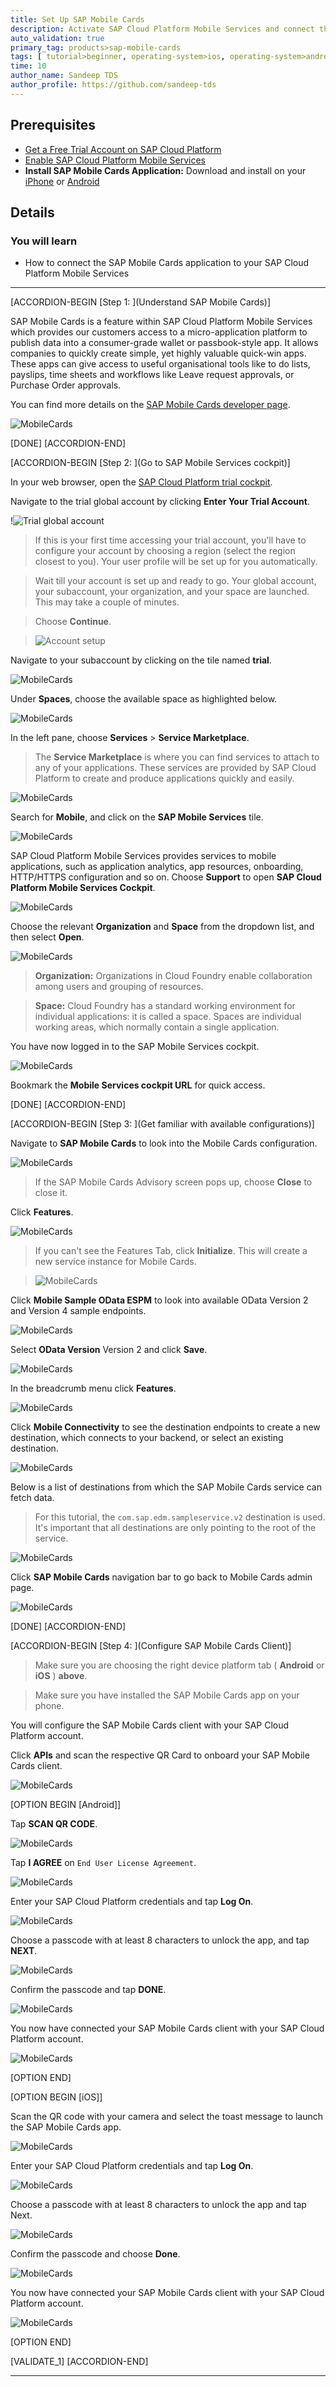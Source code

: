 ```yaml
---
title: Set Up SAP Mobile Cards
description: Activate SAP Cloud Platform Mobile Services and connect the SAP Mobile Cards application to your trial account.
auto_validation: true
primary_tag: products>sap-mobile-cards
tags: [ tutorial>beginner, operating-system>ios, operating-system>android, topic>mobile, products>sap-cloud-platform, products>sap-mobile-cards, software-product-function>sap-cloud-platform-mobile-services ]
time: 10
author_name: Sandeep TDS
author_profile: https://github.com/sandeep-tds
---
```


## Prerequisites
- [Get a Free Trial Account on SAP Cloud Platform](hcp-create-trial-account)
- [Enable SAP Cloud Platform Mobile Services](fiori-ios-hcpms-setup)
- **Install SAP Mobile Cards Application:** Download and install on your [iPhone](https://itunes.apple.com/us/app/sap-content-to-go/id1168110623?mt=8) or [Android](https://play.google.com/store/apps/details?id=com.sap.content2go)

## Details
### You will learn
  - How to connect the SAP Mobile Cards application to your SAP Cloud Platform Mobile Services

---

[ACCORDION-BEGIN [Step 1: ](Understand SAP Mobile Cards)]

SAP Mobile Cards is a feature within SAP Cloud Platform Mobile Services which provides our customers access to a micro-application platform to publish data into a consumer-grade wallet or passbook-style app. It allows companies to quickly create simple, yet highly valuable quick-win apps. These apps can give access to useful organisational tools like to do lists, payslips, time sheets and workflows like Leave request approvals, or Purchase Order approvals.

You can find more details on the [SAP Mobile Cards developer page](https://developers.sap.com/topics/mobile-cards.html).

![MobileCards](img_0.png)

[DONE]
[ACCORDION-END]

[ACCORDION-BEGIN [Step 2: ](Go to SAP Mobile Services cockpit)]

In your web browser, open the [SAP Cloud Platform trial cockpit](https://cockpit.hanatrial.ondemand.com/).

Navigate to the trial global account by clicking **Enter Your Trial Account**.

!![Trial global account](01_Foundation20Onboarding_Home.png)

>If this is your first time accessing your trial account, you'll have to configure your account by choosing a region (select the region closest to you). Your user profile will be set up for you automatically.  

>Wait till your account is set up and ready to go. Your global account, your subaccount, your organization, and your space are launched. This may take a couple of minutes.

>Choose **Continue**.

>![Account setup](02_Foundation20Onboarding_Processing.png)

Navigate to your subaccount by clicking on the tile named **trial**.

![MobileCards](img_2.png)

Under **Spaces**, choose the available space as highlighted below.

![MobileCards](img_3.png)

In the left pane, choose **Services** > **Service Marketplace**.

>The **Service Marketplace** is where you can find services to attach to any of your applications. These services are provided by SAP Cloud Platform to create and produce applications quickly and easily.

![MobileCards](img_4.png)

Search for **Mobile**, and click on the **SAP Mobile Services** tile.  

![MobileCards](img_5.png)

SAP Cloud Platform Mobile Services provides services to mobile applications, such as application analytics, app resources, onboarding, HTTP/HTTPS configuration and so on. Choose **Support** to open **SAP Cloud Platform Mobile Services Cockpit**.

![MobileCards](img_6.png)

Choose the relevant **Organization** and **Space** from the dropdown list, and then select **Open**.

![MobileCards](img_7.png)

>**Organization:** Organizations in Cloud Foundry enable collaboration among users and grouping of resources.

>**Space:** Cloud Foundry has a standard working environment for individual applications: it is called a space. Spaces are individual working areas, which normally contain a single application.

You have now logged in to the SAP Mobile Services cockpit.

![MobileCards](img_8.png)

Bookmark the **Mobile Services cockpit URL** for quick access.

[DONE]
[ACCORDION-END]

[ACCORDION-BEGIN [Step 3: ](Get familiar with available configurations)]

Navigate to **SAP Mobile Cards** to look into the Mobile Cards configuration.

![MobileCards](img_9.png)

>If the SAP Mobile Cards Advisory screen pops up, choose **Close** to close it.

Click **Features**.

![MobileCards](img_11.png)

> If you can't see the Features Tab, click **Initialize**. This will create a new service instance for Mobile Cards.

> ![MobileCards](img_10.png)

Click **Mobile Sample OData ESPM** to look into available OData Version 2 and Version 4 sample endpoints.

![MobileCards](img_12.png)

Select **OData Version** Version 2 and click **Save**.

![MobileCards](img_13.png)

In the breadcrumb menu click **Features**.

![MobileCards](img_14.png)

 Click **Mobile Connectivity** to see the destination endpoints to create a new destination, which connects to your backend, or select an existing destination.

 ![MobileCards](img_15.png)

Below is a list of destinations from which the SAP Mobile Cards service can fetch data.

>For this tutorial, the `com.sap.edm.sampleservice.v2` destination is used. It's important that all destinations are only pointing to the root of the service.

![MobileCards](img_16.png)

Click **SAP Mobile Cards** navigation bar to go back to Mobile Cards admin page.

![MobileCards](img_16_1.png)

[DONE]
[ACCORDION-END]

[ACCORDION-BEGIN [Step 4: ](Configure SAP Mobile Cards Client)]

>Make sure you are choosing the right device platform tab ( **Android** or **iOS** ) **above**.

>Make sure you have installed the SAP Mobile Cards app on your phone.

You will configure the SAP Mobile Cards client with your SAP Cloud Platform account.

Click **APIs** and scan the respective QR Card to onboard your SAP Mobile Cards client.

![MobileCards](img_17.png)

[OPTION BEGIN [Android]]

Tap **SCAN QR CODE**.

![MobileCards](img_18.png)

Tap **I AGREE** on `End User License Agreement`.

![MobileCards](img_19.png)

Enter your SAP Cloud Platform credentials and tap **Log On**.

![MobileCards](img_20.png)

Choose a passcode with at least 8 characters to unlock the app, and tap **NEXT**.

![MobileCards](img_21.png)

Confirm the passcode and tap **DONE**.

![MobileCards](img_22.png)

You now have connected your SAP Mobile Cards client with your SAP Cloud Platform account.

![MobileCards](img_23.png)

[OPTION END]

[OPTION BEGIN [iOS]]

Scan the QR code with your camera and select the toast message to launch the SAP Mobile Cards app.

![MobileCards](img_24.png)

Enter your SAP Cloud Platform credentials and tap **Log On**.

![MobileCards](img_25.png)

Choose a passcode with at least 8 characters to unlock the app and tap Next.

![MobileCards](img_26.png)

Confirm the passcode and choose **Done**.

![MobileCards](img_27.png)

You now have connected your SAP Mobile Cards client with your SAP Cloud Platform account.

![MobileCards](img_28.png)

[OPTION END]

[VALIDATE_1]
[ACCORDION-END]

---
